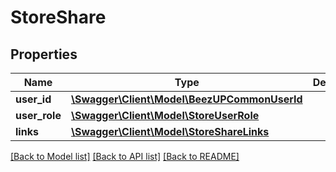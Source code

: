 # StoreShare

## Properties
Name | Type | Description | Notes
------------ | ------------- | ------------- | -------------
**user_id** | [**\Swagger\Client\Model\BeezUPCommonUserId**](BeezUPCommonUserId.md) |  | 
**user_role** | [**\Swagger\Client\Model\StoreUserRole**](StoreUserRole.md) |  | 
**links** | [**\Swagger\Client\Model\StoreShareLinks**](StoreShareLinks.md) |  | 

[[Back to Model list]](../README.md#documentation-for-models) [[Back to API list]](../README.md#documentation-for-api-endpoints) [[Back to README]](../README.md)


